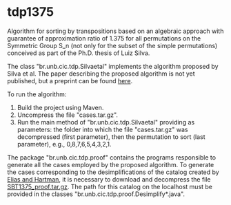 # tdp1375
Algorithm for sorting by transpositions based on an algebraic approach with guarantee of approximation ratio of 1.375 for all permutations on the Symmetric Group S_n (not only for the subset of the simple permutations) conceived as part of the Ph.D. thesis of Luiz Silva.

The class "br.unb.cic.tdp.Silvaetal" implements the algorithm proposed by Silva et al. The paper describing the proposed algorithm is not yet published, but a preprint can be found [here](https://arxiv.org/abs/2001.11570).

To run the algorithm:

1. Build the project using Maven.
2. Uncompress the file "cases.tar.gz".
3. Run the main method of "br.unb.cic.tdp.Silvaetal" providing as parameters: the folder into which the file "cases.tar.gz" was decompressed (first parameter), then the permutation to sort (last parameter), e.g., 0,8,7,6,5,4,3,2,1.

The package "br.unb.cic.tdp.proof" contains the programs responsible to generate all the cases employed by the proposed algorithm. To generate the cases corresponding to the desimplifications of the catalog created by [Elias and Hartman](http://ieeexplore.ieee.org/document/4015379/), it is necessary to download and decompress the file [SBT1375_proof.tar.gz](https://www.dropbox.com/s/kug9x7nguyeskyk/sbt1375_proof.tar.gz?dl=0). The path for this catalog on the localhost must be provided in the classes "br.unb.cic.tdp.proof.Desimplify*.java".
